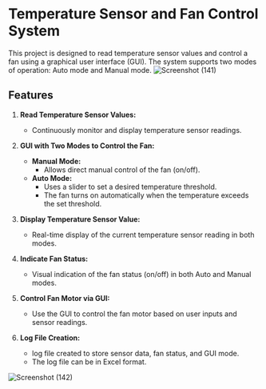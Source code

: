 # Temperature Sensor and Fan Control System

This project is designed to read temperature sensor values and control a fan using a graphical user interface (GUI). The system supports two modes of operation: Auto mode and Manual mode. 
![Screenshot (141)](https://github.com/suresravinath/Automatic-Fan-Control-System-Development/assets/118838341/df8dbc6e-1505-45fb-a745-3588ca1df07e)

## Features

1. **Read Temperature Sensor Values:**
   - Continuously monitor and display temperature sensor readings.

2. **GUI with Two Modes to Control the Fan:**
   - **Manual Mode:**
     - Allows direct manual control of the fan (on/off).
   - **Auto Mode:**
     - Uses a slider to set a desired temperature threshold.
     - The fan turns on automatically when the temperature exceeds the set threshold.

3. **Display Temperature Sensor Value:**
   - Real-time display of the current temperature sensor reading in both modes.

4. **Indicate Fan Status:**
   - Visual indication of the fan status (on/off) in both Auto and Manual modes.

5. **Control Fan Motor via GUI:**
   - Use the GUI to control the fan motor based on user inputs and sensor readings.

6. **Log File Creation:**
   - log  file created to store sensor data, fan status, and GUI mode.
   - The log file can be in Excel format.
     
![Screenshot (142)](https://github.com/suresravinath/Automatic-Fan-Control-System-Development/assets/118838341/db1ab84f-0b5f-4443-8337-49a0d6660cb5)

